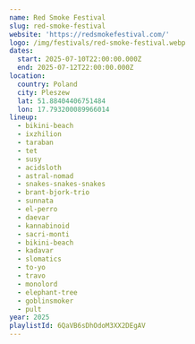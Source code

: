 ```yaml
---
name: Red Smoke Festival
slug: red-smoke-festival
website: 'https://redsmokefestival.com/'
logo: /img/festivals/red-smoke-festival.webp
dates:
  start: 2025-07-10T22:00:00.000Z
  end: 2025-07-12T22:00:00.000Z
location:
  country: Poland
  city: Pleszew
  lat: 51.88404406751484
  lon: 17.793200089966014
lineup:
  - bikini-beach
  - ixzhilion
  - taraban
  - tet
  - susy
  - acidsloth
  - astral-nomad
  - snakes-snakes-snakes
  - brant-bjork-trio
  - sunnata
  - el-perro
  - daevar
  - kannabinoid
  - sacri-monti
  - bikini-beach
  - kadavar
  - slomatics
  - to-yo
  - travo
  - monolord
  - elephant-tree
  - goblinsmoker
  - pult
year: 2025
playlistId: 6QaVB6sDhOdoM3XX2DEgAV
---
```


